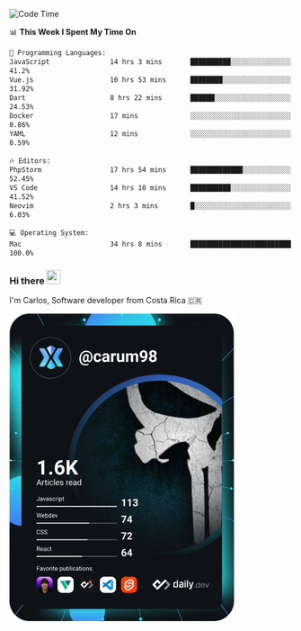
<!--START_SECTION:waka-->
![Code Time](http://img.shields.io/badge/Code%20Time-9%2C227%20hrs%205%20mins-blue)

📊 **This Week I Spent My Time On** 

```text
💬 Programming Languages: 
JavaScript               14 hrs 3 mins       ██████████░░░░░░░░░░░░░░░   41.2% 
Vue.js                   10 hrs 53 mins      ████████░░░░░░░░░░░░░░░░░   31.92% 
Dart                     8 hrs 22 mins       ██████░░░░░░░░░░░░░░░░░░░   24.53% 
Docker                   17 mins             ░░░░░░░░░░░░░░░░░░░░░░░░░   0.86% 
YAML                     12 mins             ░░░░░░░░░░░░░░░░░░░░░░░░░   0.59%

🔥 Editors: 
PhpStorm                 17 hrs 54 mins      █████████████░░░░░░░░░░░░   52.45% 
VS Code                  14 hrs 10 mins      ██████████░░░░░░░░░░░░░░░   41.52% 
Neovim                   2 hrs 3 mins        █░░░░░░░░░░░░░░░░░░░░░░░░   6.03%

💻 Operating System: 
Mac                      34 hrs 8 mins       █████████████████████████   100.0%

```


<!--END_SECTION:waka-->

### Hi there <img src="https://media.giphy.com/media/hvRJCLFzcasrR4ia7z/giphy.gif" width="25px" height="25px">

I'm Carlos, Software developer from Costa Rica 🇨🇷

<a href="https://app.daily.dev/carum98"><img src="https://github.com/carum98/carum98/blob/main/devcard.svg" width="400" alt="Carlos Umaña Acevedo's Dev Card"/></a>

